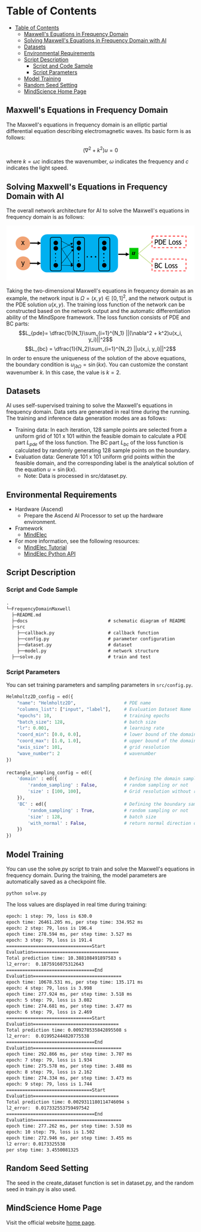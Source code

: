
# Table of Contents

<!-- TOC -->

- [Table of Contents](#table-of-contents)
    - [Maxwell's Equations in Frequency Domain](#maxwells-equations-in-frequency-domain)
    - [Solving Maxwell's Equations in Frequency Domain with AI](#solving-maxwells-equations-in-frequency-domain-with-ai)
    - [Datasets](#datasets)
    - [Environmental Requirements](#environmental-requirements)
    - [Script Description](#script-description)
        - [Script and Code Sample](#script-and-code-sample)
        - [Script Parameters](#script-parameters)
    - [Model Training](#model-training)
    - [Random Seed Setting](#random-seed-setting)
    - [MindScience Home Page](#mindscience-home-page)

<!-- /TOC -->

## Maxwell's Equations in Frequency Domain

The Maxwell's equations in frequency domain is an elliptic partial differential equation describing electromagnetic waves. Its basic form is as follows:

$$(\nabla^2 + k^2)u=0$$

where $k=\omega c$ indicates the wavenumber, $\omega$ indicates the frequency and $c$ indicates the light speed.

## Solving Maxwell's Equations in Frequency Domain with AI

The overall network architecture for AI to solve the Maxwell's equations in frequency domain is as follows:

![network_architecture](./docs/pinns_for_frequency_domain_maxwell.png)

Taking the two-dimensional Maxwell's equations in frequency domain as an example, the network input is $\Omega=(x, y)\in [0,1]^2$, and the network output is the PDE solution $u(x, y)$. The training loss function of the network can be constructed based on the network output and the automatic differentiation ability of the MindSpore framework. The loss function consists of PDE and BC parts:
$$L_{pde}= \dfrac{1}{N_1}\sum_{i=1}^{N_1} ||(\nabla^2 + k^2)u(x_i, y_i)||^2$$
$$L_{bc} = \dfrac{1}{N_2}\sum_{i=1}^{N_2} ||u(x_i, y_i)||^2$$
In order to ensure the uniqueness of the solution of the above equations, the boundary condition  is $u_{|\partial \Omega}=\sin(kx)$. You can customize the constant wavenumber $k$. In this case, the value is $k=2$.

## Datasets

AI uses self-supervised training to solve the Maxwell's equations in frequency domain. Data sets are generated in real time during the running. The training and inference data generation modes are as follows:

- Training data: In each iteration, 128 sample points are selected from a uniform grid of 101 x 101 within the feasible domain to calculate a PDE part $L_{pde}$ of the loss function. The BC part $L_{bc}$ of the loss function is calculated by randomly generating 128 sample points on the boundary.
- Evaluation data: Generate 101 x 101 uniform grid points within the feasible domain, and the corresponding label is the analytical solution of the equation $u=\sin(kx)$.
    - Note: Data is processed in src/dataset.py.

## Environmental Requirements

- Hardware (Ascend)
    - Prepare the Ascend AI Processor to set up the hardware environment.
- Framework
    - [MindElec](https://gitee.com/mindspore/mindscience/tree/master/MindElec)
- For more information, see the following resources:
    - [MindElec Tutorial](https://www.mindspore.cn/mindscience/docs/en/master/mindelec/intro_and_install.html)
    - [MindElec Python API](https://www.mindspore.cn/mindscience/api/en/master/mindelec.html)

## Script Description

### Script and Code Sample

```path
.
└─FrequencyDomainMaxwell
  ├─README.md
  ├─docs                              # schematic diagram of README
  ├─src
    ├──callback.py                    # callback function
    ├──config.py                      # parameter configuration
    ├──dataset.py                     # dataset
    ├──model.py                       # network structure
  ├──solve.py                         # train and test
```

### Script Parameters

You can set training parameters and sampling parameters in `src/config.py`.

```python
Helmholtz2D_config = ed({
    "name": "Helmholtz2D",                  # PDE name
    "columns_list": ["input", "label"],     # Evaluation Dataset Name
    "epochs": 10,                           # training epochs
    "batch_size": 128,                      # batch size
    "lr": 0.001,                            # learning rate
    "coord_min": [0.0, 0.0],                # lower bound of the domain
    "coord_max": [1.0, 1.0],                # upper bound of the domain
    "axis_size": 101,                       # grid resolution
    "wave_number": 2                        # wavenumber
})

rectangle_sampling_config = ed({
    'domain' : ed({                         # Defining the domain sampling
        'random_sampling' : False,          # random sampling or not
        'size' : [100, 100],                # Grid resolution without random sampling
    }),
    'BC' : ed({                             # Defining the boundary sampling
        'random_sampling' : True,           # random sampling or not
        'size' : 128,                       # batch size
        'with_normal' : False,              # return normal direction or not
    })
})
```

## Model Training

You can use the solve.py script to train and solve the Maxwell's equations in frequency domain. During the training, the model parameters are automatically saved as a checkpoint file.

```shell
python solve.py
```

The loss values are displayed in real time during training:

```log
epoch: 1 step: 79, loss is 630.0
epoch time: 26461.205 ms, per step time: 334.952 ms
epoch: 2 step: 79, loss is 196.4
epoch time: 278.594 ms, per step time: 3.527 ms
epoch: 3 step: 79, loss is 191.4
================================Start Evaluation================================
Total prediction time: 10.388108491897583 s
l2_error:  0.1875916075312643
=================================End Evaluation=================================
epoch time: 10678.531 ms, per step time: 135.171 ms
epoch: 4 step: 79, loss is 3.998
epoch time: 277.924 ms, per step time: 3.518 ms
epoch: 5 step: 79, loss is 3.082
epoch time: 274.681 ms, per step time: 3.477 ms
epoch: 6 step: 79, loss is 2.469
================================Start Evaluation================================
Total prediction time: 0.009278535842895508 s
l2_error:  0.019952444820775538
=================================End Evaluation=================================
epoch time: 292.866 ms, per step time: 3.707 ms
epoch: 7 step: 79, loss is 1.934
epoch time: 275.578 ms, per step time: 3.488 ms
epoch: 8 step: 79, loss is 2.162
epoch time: 274.334 ms, per step time: 3.473 ms
epoch: 9 step: 79, loss is 1.744
================================Start Evaluation================================
Total prediction time: 0.0029311180114746094 s
l2_error:  0.017332553759497542
=================================End Evaluation=================================
epoch time: 277.262 ms, per step time: 3.510 ms
epoch: 10 step: 79, loss is 1.502
epoch time: 272.946 ms, per step time: 3.455 ms
l2 error: 0.0173325538
per step time: 3.4550081325
```

## Random Seed Setting

The seed in the create_dataset function is set in dataset.py, and the random seed in train.py is also used.

## MindScience Home Page

Visit the official website [home page](https://gitee.com/mindspore/mindscience).
